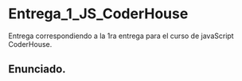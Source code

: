 # Entrega_1_JS_CoderHouse
Entrega correspondiendo a la 1ra entrega para el curso de javaScript CoderHouse.

## Enunciado.
